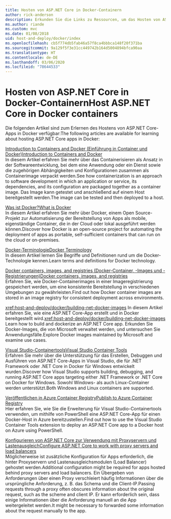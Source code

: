 ```yaml
---
title: Hosten von ASP.NET Core in Docker-Containern
author: rick-anderson
description: Erkunden Sie die Links zu Ressourcen, um das Hosten von ASP.NET Core-Apps in Docker-Containern zu erlernen.
ms.author: riande
ms.custom: mvc
ms.date: 01/08/2018
uid: host-and-deploy/docker/index
ms.openlocfilehash: cb5f774db5fab46a57f8ca4bbbca148f20f371ba
ms.sourcegitcommit: 9a129f5f3e31cc449742b164d5004894bfca90aa
ms.translationtype: HT
ms.contentlocale: de-DE
ms.lasthandoff: 03/06/2020
ms.locfileid: "78644533"
---
```

# <a name="host-aspnet-core-in-docker-containers"></a><span data-ttu-id="9f6d7-103">Hosten von ASP.NET Core in Docker-Containern</span><span class="sxs-lookup"><span data-stu-id="9f6d7-103">Host ASP.NET Core in Docker containers</span></span>

<span data-ttu-id="9f6d7-104">Die folgenden Artikel sind zum Erlernen des Hostens von ASP.NET Core-Apps in Docker verfügbar:</span><span class="sxs-lookup"><span data-stu-id="9f6d7-104">The following articles are available for learning about hosting ASP.NET Core apps in Docker:</span></span>

[<span data-ttu-id="9f6d7-105">Introduction to Containers and Docker (Einführung in Container und Docker)</span><span class="sxs-lookup"><span data-stu-id="9f6d7-105">Introduction to Containers and Docker</span></span>](/dotnet/standard/microservices-architecture/container-docker-introduction/index)  
<span data-ttu-id="9f6d7-106">In diesem Artikel erfahren Sie mehr über das Containerisieren als Ansatz in der Softwareentwicklung, bei dem eine Anwendung oder ein Dienst sowie die zugehörigen Abhängigkeiten und Konfigurationen zusammen als Containerimage verpackt werden.</span><span class="sxs-lookup"><span data-stu-id="9f6d7-106">See how containerization is an approach to software development in which an application or service, its dependencies, and its configuration are packaged together as a container image.</span></span> <span data-ttu-id="9f6d7-107">Das Image kann getestet und anschließend auf einem Host bereitgestellt werden.</span><span class="sxs-lookup"><span data-stu-id="9f6d7-107">The image can be tested and then deployed to a host.</span></span>

[<span data-ttu-id="9f6d7-108">Was ist Docker?</span><span class="sxs-lookup"><span data-stu-id="9f6d7-108">What is Docker</span></span>](/dotnet/standard/microservices-architecture/container-docker-introduction/docker-defined)  
<span data-ttu-id="9f6d7-109">In diesem Artikel erfahren Sie mehr über Docker, einem Open Source-Projekt zur Automatisierung der Bereitstellung von Apps als mobile, eigenständige Container, die in der Cloud oder lokal ausgeführt werden können.</span><span class="sxs-lookup"><span data-stu-id="9f6d7-109">Discover how Docker is an open-source project for automating the deployment of apps as portable, self-sufficient containers that can run on the cloud or on-premises.</span></span>

[<span data-ttu-id="9f6d7-110">Docker-Terminologie</span><span class="sxs-lookup"><span data-stu-id="9f6d7-110">Docker Terminology</span></span>](/dotnet/standard/microservices-architecture/container-docker-introduction/docker-terminology)  
<span data-ttu-id="9f6d7-111">In diesem Artikel lernen Sie Begriffe und Definitionen rund um die Docker-Technologie kennen.</span><span class="sxs-lookup"><span data-stu-id="9f6d7-111">Learn terms and definitions for Docker technology.</span></span>

[<span data-ttu-id="9f6d7-112">Docker containers, images, and registries (Docker-Container, -Images und -Registrierungen)</span><span class="sxs-lookup"><span data-stu-id="9f6d7-112">Docker containers, images, and registries</span></span>](/dotnet/standard/microservices-architecture/container-docker-introduction/docker-containers-images-registries)  
<span data-ttu-id="9f6d7-113">Erfahren Sie, wie Docker-Containerimages in einer Imageregistrierung gespeichert werden, um eine konsistente Bereitstellung in verschiedenen Umgebungen zu gewährleisten.</span><span class="sxs-lookup"><span data-stu-id="9f6d7-113">Find out how Docker container images are stored in an image registry for consistent deployment across environments.</span></span>

<span data-ttu-id="9f6d7-114"><xref:host-and-deploy/docker/building-net-docker-images> In diesem Artikel erfahren Sie, wie eine ASP.NET Core-App erstellt und in Docker bereitgestellt wird.</span><span class="sxs-lookup"><span data-stu-id="9f6d7-114"><xref:host-and-deploy/docker/building-net-docker-images> Learn how to build and dockerize an ASP.NET Core app.</span></span> <span data-ttu-id="9f6d7-115">Erkunden Sie Docker-Images, die von Microsoft verwaltet werden, und untersuchen Sie Anwendungsfälle.</span><span class="sxs-lookup"><span data-stu-id="9f6d7-115">Explore Docker images maintained by Microsoft and examine use cases.</span></span>

[<span data-ttu-id="9f6d7-116">Visual Studio-Containertools</span><span class="sxs-lookup"><span data-stu-id="9f6d7-116">Visual Studio Container Tools</span></span>](xref:host-and-deploy/docker/visual-studio-tools-for-docker)  
<span data-ttu-id="9f6d7-117">Erfahren Sie mehr über die Unterstützung für das Erstellen, Debuggen und Ausführen von ASP.NET Core-Apps in Visual Studio, die für .NET Framework oder .NET Core in Docker für Windows entwickelt wurden.</span><span class="sxs-lookup"><span data-stu-id="9f6d7-117">Discover how Visual Studio supports building, debugging, and running ASP.NET Core apps targeting either .NET Framework or .NET Core on Docker for Windows.</span></span> <span data-ttu-id="9f6d7-118">Sowohl Windows- als auch Linux-Container werden unterstützt.</span><span class="sxs-lookup"><span data-stu-id="9f6d7-118">Both Windows and Linux containers are supported.</span></span>

[<span data-ttu-id="9f6d7-119">Veröffentlichen in Azure Container Registry</span><span class="sxs-lookup"><span data-stu-id="9f6d7-119">Publish to Azure Container Registry</span></span>](/azure/vs-azure-tools-docker-hosting-web-apps-in-docker)  
<span data-ttu-id="9f6d7-120">Hier erfahren Sie, wie Sie die Erweiterung für Visual Studio-Containertools verwenden, um mithilfe von PowerShell eine ASP.NET Core-App für einen Docker-Host in Azure bereitzustellen.</span><span class="sxs-lookup"><span data-stu-id="9f6d7-120">Find out how to use the Visual Studio Container Tools extension to deploy an ASP.NET Core app to a Docker host on Azure using PowerShell.</span></span>

[<span data-ttu-id="9f6d7-121">Konfigurieren von ASP.NET Core zur Verwendung mit Proxyservern und Lastenausgleich</span><span class="sxs-lookup"><span data-stu-id="9f6d7-121">Configure ASP.NET Core to work with proxy servers and load balancers</span></span>](xref:host-and-deploy/proxy-load-balancer)  
<span data-ttu-id="9f6d7-122">Möglicherweise ist zusätzliche Konfiguration für Apps erforderlich, die hinter Proxyservern und Lastenausgleichsmodulen (Load Balancer) gehostet werden.</span><span class="sxs-lookup"><span data-stu-id="9f6d7-122">Additional configuration might be required for apps hosted behind proxy servers and load balancers.</span></span> <span data-ttu-id="9f6d7-123">Ein Übergeben von Anforderungen über einen Proxy verschleiert häufig Informationen über die ursprüngliche Anforderung, z. B. das Schema und die Client-IP.</span><span class="sxs-lookup"><span data-stu-id="9f6d7-123">Passing requests through a proxy often obscures information about the original request, such as the scheme and client IP.</span></span> <span data-ttu-id="9f6d7-124">Er kann erforderlich sein, dass einige Informationen über die Anforderung manuell an die App weitergeleitet werden.</span><span class="sxs-lookup"><span data-stu-id="9f6d7-124">It might be necessary to forwarded some information about the request manually to the app.</span></span>
